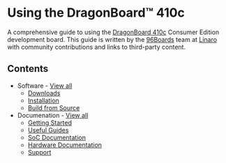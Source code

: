 # Using the DragonBoard™ 410c

A comprehensive guide to using the [DragonBoard 410c](https://www.96boards.org/products/ce/dragonboard410c/) Consumer Edition development board. This guide is written by the [96Boards](https://www.96boards.org) team at [Linaro](http://www.linaro.org) with community contributions and links to third-party content.

## Contents

- Software - [View all](Software/README.md)
   - [Downloads](Software/Downloads/README.md)
   - [Installation](Software/Installation/README.md)
   - [Build from Source](Software/BuildSource/README.md)
- Documenation - [View all](Documentation/README.md)
   - [Getting Started](Documentation/GettingStarted/README.md)
   - [Useful Guides](Documentation/Guides/README.md)
   - [SoC Documentation](Documentation/AdditionalDocs/README.md)
   - [Hardware Documentation](Documentation/HardwareDocs/README.md)
   - [Support](Documentation/Troubleshooting/README.md)